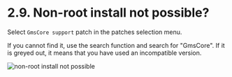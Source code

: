 # 2.9. Non-root install not possible?

Select `GmsCore support` patch in the patches selection menu. 

If you cannot find it, use the search function and search for "GmsCore". If it is greyed out, it means that you have used an incompatible version.

![non-root install not possible](https://github.com/SodaWithoutSparkles/revanced-troubleshooting-guide/blob/main/troubleshoot/02-manager/09.jpg?raw=true)
